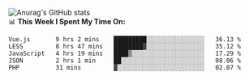 
![Anurag's GitHub stats](https://github-readme-stats.vercel.app/api?username=supergczh&show_icons=true&theme=radical)
<br />
📊 **This Week I Spent My Time On:**

<!--START_SECTION:waka-->
```text
Vue.js       9 hrs 2 mins    █████████░░░░░░░░░░░░░░░░   36.13 % 
LESS         8 hrs 47 mins   ████████▓░░░░░░░░░░░░░░░░   35.12 % 
JavaScript   4 hrs 19 mins   ████▒░░░░░░░░░░░░░░░░░░░░   17.29 % 
JSON         2 hrs 1 min     ██░░░░░░░░░░░░░░░░░░░░░░░   08.06 % 
PHP          31 mins         ▓░░░░░░░░░░░░░░░░░░░░░░░░   02.07 % 
```
<!--END_SECTION:waka-->
